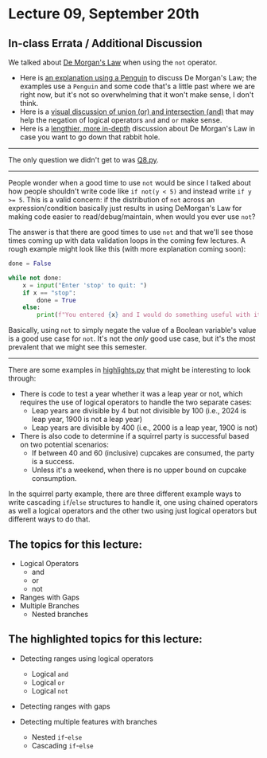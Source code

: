 # Lecture 09, September 20th

## In-class Errata / Additional Discussion

We talked about [De Morgan's Law](https://en.wikipedia.org/wiki/De_Morgan%27s_laws) when using the `not` operator.  

* Here is [an explanation using a Penguin](https://blog.penjee.com/what-is-demorgans-law-in-programming-answered-with-pics/) to discuss De Morgan's Law; the examples use a `Penguin` and some code that's a little past where we are right now, but it's not so overwhelming that it won't make sense, I don't think.  
* Here is a [visual discussion of union (or) and intersection (and)](https://www.youtube.com/watch?v=LBGbwQDhceg) that may help the negation of logical operators `and` and `or` make sense.  
* Here is a [lengthier, more in-depth](https://www.i-programmer.info/programming/theory/4977-dangerous-logic-de-morgan-a-programming.html) discussion about De Morgan's Law in case you want to go down that rabbit hole.

----

The only question we didn't get to was [Q8.py](Q8.py).

----

People wonder when a good time to use `not` would be since I talked about how people shouldn't write code like `if not(y < 5)` and instead write `if y >= 5`. This is a valid concern: if the distribution of `not` across an expression/condition basically just results in using DeMorgan's Law for making code easier to read/debug/maintain, when would you ever use `not`?

The answer is that there are good times to use `not` and that we'll see those times coming up with data validation loops in the coming few lectures.  A rough example might look like this (with more explanation coming soon):

```python
done = False

while not done:
    x = input("Enter 'stop' to quit: ")
    if x == "stop":
        done = True
    else:
        print(f"You entered {x} and I would do something useful with it here.")
```

Basically, using `not` to simply negate the value of a Boolean variable's value is a good use case for `not`.  It's not the *only* good use case, but it's the most prevalent that we might see this semester.

----

There are some examples in [highlights.py](highlights.py) that might be interesting to look through:

* There is code to test a year whether it was a leap year or not, which requires the use of logical operators to handle the two separate cases:
	* Leap years are divisible by 4 but not divisible by 100 (i.e., 2024 is leap year, 1900 is not a leap year)
	* Leap years are divisible by 400 (i.e., 2000 is a leap year, 1900 is not)
* There is also code to determine if a squirrel party is successful based on two potential scenarios:
	* If between 40 and 60 (inclusive) cupcakes are consumed, the party is a success.
	* Unless it's a weekend, when there is no upper bound on cupcake consumption.

In the squirrel party example, there are three different example ways to write cascading `if`/`else` structures to handle it, one using chained operators as well a logical operators and the other two using just logical operators but different ways to do that.


## The topics for this lecture:

* Logical Operators
	- and
	- or
	- not
* Ranges with Gaps
* Multiple Branches
	- Nested branches

## The highlighted topics for this lecture:

* Detecting ranges using logical operators
	- Logical `and`
	- Logical `or`
	- Logical `not`

* Detecting ranges with gaps

* Detecting multiple features with branches
	- Nested `if`-`else`
	- Cascading `if`-`else`


